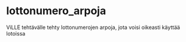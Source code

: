 # lottonumero_arpoja
ViLLE tehtävälle tehty lottonumerojen arpoja, jota voisi oikeasti käyttää lotoissa
